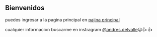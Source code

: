 ## Bienvenidos 

puedes ingresar a la pagina principal en  [pajina principal](https://adelvalle25.github.io/prueba_LC/hello.html) 


cualquier informacion buscarme en instragram [@andres.delvalle](https://www.instagram.com/andres.delv/):stuck_out_tongue_winking_eye::+1:
:thumbsup:

